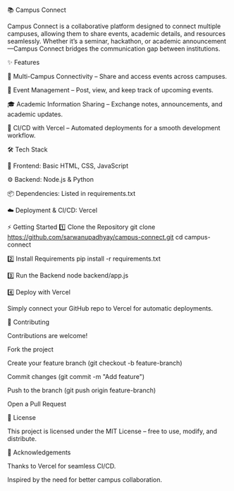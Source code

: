 📚 Campus Connect

Campus Connect is a collaborative platform designed to connect multiple campuses, allowing them to share events, academic details, and resources seamlessly.
Whether it’s a seminar, hackathon, or academic announcement—Campus Connect bridges the communication gap between institutions.

✨ Features

🔗 Multi-Campus Connectivity – Share and access events across campuses.

📅 Event Management – Post, view, and keep track of upcoming events.

🎓 Academic Information Sharing – Exchange notes, announcements, and academic updates.

🚀 CI/CD with Vercel – Automated deployments for a smooth development workflow.

🛠️ Tech Stack

🎨 Frontend: Basic HTML, CSS, JavaScript

⚙️ Backend: Node.js & Python

📦 Dependencies: Listed in requirements.txt

☁️ Deployment & CI/CD: Vercel

⚡ Getting Started
1️⃣ Clone the Repository
git clone https://github.com/sarwanupadhyay/campus-connect.git
cd campus-connect

2️⃣ Install Requirements
pip install -r requirements.txt

3️⃣ Run the Backend
node backend/app.js

4️⃣ Deploy with Vercel

Simply connect your GitHub repo to Vercel for automatic deployments.

🤝 Contributing

Contributions are welcome!

Fork the project

Create your feature branch (git checkout -b feature-branch)

Commit changes (git commit -m "Add feature")

Push to the branch (git push origin feature-branch)

Open a Pull Request

📜 License

This project is licensed under the MIT License – free to use, modify, and distribute.

🙌 Acknowledgements

Thanks to Vercel for seamless CI/CD.

Inspired by the need for better campus collaboration.
